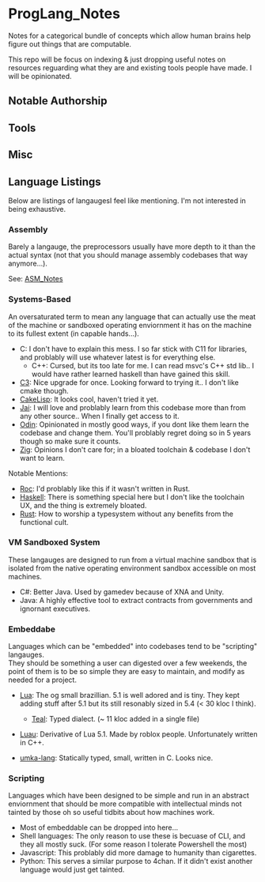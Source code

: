 # ProgLang_Notes

Notes for a categorical bundle of concepts which allow human brains help figure out things that are computable.

This repo will be focus on indexing & just dropping useful notes on resources reguarding what they are and existing tools people have made. I will be opinionated.

## Notable Authorship

## Tools

## Misc

## Language Listings

Below are listings of langaugesI feel like mentioning. I'm not interested in being exhaustive.	

### Assembly

Barely a langauge, the preprocessors usually have more depth to it than the actual syntax (not that you should manage assembly codebases that way anymore...).

See: [ASM_Notes](https://github.com/Ed94/ASM_Notes)

### Systems-Based

An oversaturated term to mean any language that can actually use the meat of the machine or sandboxed operating enviornment it has on the machine to its fullest extent (in capable hands...).

* C: I don't have to explain this mess. I so far stick with C11 for libraries, and problably will use whatever latest is for everything else.
  * C++: Cursed, but its too late for me. I can read msvc's C++ std lib.. I would have rather learned haskell than have gained this skill.
* [C3](https://github.com/c3lang/c3-web): Nice upgrade for once. Looking forward to trying it.. I don't like cmake though.
* [CakeLisp](https://macoy.me/code/macoy/cakelisp): It looks cool, haven't tried it yet.
* [Jai](https://www.youtube.com/watch?v=TH9VCN6UkyQ&list=PLmV5I2fxaiCKfxMBrNsU1kgKJXD3PkyxO): I will love and problably learn from this codebase more than from any other source.. When I finally get access to it.
* [Odin](https://github.com/odin-lang/Odin.git): Opinionated in mostly good ways, if you dont like them learn the codebase and change them. You'll problably regret doing so in 5 years though so make sure it counts.
* [Zig](https://github.com/ziglang/zig): Opinions I don't care for; in a bloated toolchain & codebase I don't want to learn.

Notable Mentions:

* [Roc](https://github.com/roc-lang/roc): I'd problably like this if it wasn't written in Rust.
* [Haskell](https://www.haskell.org): There is something special here but I don't like the toolchain UX, and the thing is extremely bloated.
* [Rust](https://github.com/rust-lang): How to worship a typesystem without any benefits from the functional cult.

### VM Sandboxed System

These langauges are designed to run from a virtual machine sandbox that is isolated from the native operating environment sandbox accessible on most machines.

* C#: Better Java. Used by gamedev because of XNA and Unity.
* Java: A highly effective tool to extract contracts from governments and ignornant executives.

### Embeddabe

Languages which can be "embedded" into codebases tend to be "scripting" langauges.  
They should be something a user can digested over a few weekends, the point of them is to be so simple they are easy to maintain, and modify as needed for a project.

* [Lua](https://www.lua.org): The og small brazillian. 5.1 is well adored and is tiny. They kept adding stuff after 5.1 but its still resonably sized in 5.4 (< 30 kloc I think).
  * [Teal](https://github.com/teal-language/tl): Typed dialect. (~ 11 kloc added in a single file)
* [Luau](https://luau.org): Derivative of Lua 5.1. Made by roblox people. Unfortunately written in C++.

* [umka-lang](https://github.com/vtereshkov/umka-lang): Statically typed, small, written in C. Looks nice.

### Scripting

Languages which have been designed to be simple and run in an abstract enviornment that should be more compatible with intellectual minds not tainted by those oh so useful tidbits about how machines work.

* Most of embeddable can be dropped into here...
* Shell languages: The only reason to use these is becuase of CLI, and they all mostly suck. (For some reason I tolerate Powershell the most)
* Javascript: This problably did more damage to humanity than cigarettes.
* Python: This serves a similar purpose to 4chan. If it didn't exist another language would just get tainted.
